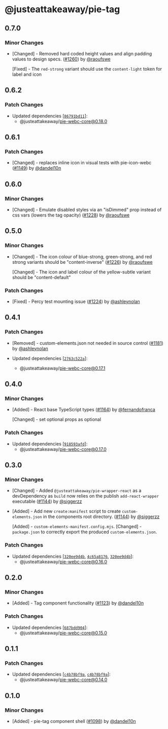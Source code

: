 # @justeattakeaway/pie-tag

## 0.7.0

### Minor Changes

- [Changed] - Removed hard coded height values and align padding values to design specs. ([#1260](https://github.com/justeattakeaway/pie/pull/1260)) by [@raoufswe](https://github.com/raoufswe)

  [Fixed] - The `red-strong` variant should use the `content-light` token for label and icon

## 0.6.2

### Patch Changes

- Updated dependencies [[`86791bd11`](https://github.com/justeattakeaway/pie/commit/86791bd11b7b5e53f171b212699831a79ec4e2d2)]:
  - @justeattakeaway/pie-webc-core@0.18.0

## 0.6.1

### Patch Changes

- [Changed] - replaces inline icon in visual tests with pie-icon-webc ([#1149](https://github.com/justeattakeaway/pie/pull/1149)) by [@dandel10n](https://github.com/dandel10n)

## 0.6.0

### Minor Changes

- [Changed] - Emulate disabled styles via an "isDimmed" prop instead of css vars (lowers the tag opacity) ([#1228](https://github.com/justeattakeaway/pie/pull/1228)) by [@raoufswe](https://github.com/raoufswe)

## 0.5.0

### Minor Changes

- [Changed] - The icon colour of blue-strong, green-strong, and red strong variants should be "content-inverse" ([#1226](https://github.com/justeattakeaway/pie/pull/1226)) by [@raoufswe](https://github.com/raoufswe)

  [Changed] - The icon and label colour of the yellow-subtle variant should be "content-default"

### Patch Changes

- [Fixed] - Percy test mounting issue ([#1224](https://github.com/justeattakeaway/pie/pull/1224)) by [@ashleynolan](https://github.com/ashleynolan)

## 0.4.1

### Patch Changes

- [Removed] - custom-elements.json not needed in source control ([#1181](https://github.com/justeattakeaway/pie/pull/1181)) by [@ashleynolan](https://github.com/ashleynolan)

- Updated dependencies [[`2763c522a`](https://github.com/justeattakeaway/pie/commit/2763c522a9d8df376c0353c3ba8db5dbf9410c08)]:
  - @justeattakeaway/pie-webc-core@0.17.1

## 0.4.0

### Minor Changes

- [Added] - React base TypeScript types ([#1164](https://github.com/justeattakeaway/pie/pull/1164)) by [@fernandofranca](https://github.com/fernandofranca)

  [Changed] - set optional props as optional

### Patch Changes

- Updated dependencies [[`918593afd`](https://github.com/justeattakeaway/pie/commit/918593afd939e8c911542235a5d861680ceba2d0)]:
  - @justeattakeaway/pie-webc-core@0.17.0

## 0.3.0

### Minor Changes

- [Changed] - Added `@justeattakeaway/pie-wrapper-react` as a devDependency as `build` now relies on the publish `add-react-wrapper` executable ([#1144](https://github.com/justeattakeaway/pie/pull/1144)) by [@siggerzz](https://github.com/siggerzz)

- [Added] - Add new `create:manifest` script to create `custom-elements.json` in the components root directory. ([#1144](https://github.com/justeattakeaway/pie/pull/1144)) by [@siggerzz](https://github.com/siggerzz)

  [Added] - `custom-elements-manifest.config.mjs`.
  [Changed] - `package.json` to correctly export the produced `custom-elements.json`.

### Patch Changes

- Updated dependencies [[`320ee9d4b`](https://github.com/justeattakeaway/pie/commit/320ee9d4b53df60d2e69256c5a64c7abfbfbae16), [`4c65a8176`](https://github.com/justeattakeaway/pie/commit/4c65a8176273f3883dc2be2d0c8a33aef56f8993), [`320ee9d4b`](https://github.com/justeattakeaway/pie/commit/320ee9d4b53df60d2e69256c5a64c7abfbfbae16)]:
  - @justeattakeaway/pie-webc-core@0.16.0

## 0.2.0

### Minor Changes

- [Added] - Tag component functionality ([#1123](https://github.com/justeattakeaway/pie/pull/1123)) by [@dandel10n](https://github.com/dandel10n)

### Patch Changes

- Updated dependencies [[`687bdd904`](https://github.com/justeattakeaway/pie/commit/687bdd90475fef58a492c980a7f7d9261ee94eb9)]:
  - @justeattakeaway/pie-webc-core@0.15.0

## 0.1.1

### Patch Changes

- Updated dependencies [[`c4b78bf9a`](https://github.com/justeattakeaway/pie/commit/c4b78bf9a42e165c8feed20197fbe7d5875a9dd4), [`c4b78bf9a`](https://github.com/justeattakeaway/pie/commit/c4b78bf9a42e165c8feed20197fbe7d5875a9dd4)]:
  - @justeattakeaway/pie-webc-core@0.14.0

## 0.1.0

### Minor Changes

- [Added] - pie-tag component shell ([#1098](https://github.com/justeattakeaway/pie/pull/1098)) by [@dandel10n](https://github.com/dandel10n)
